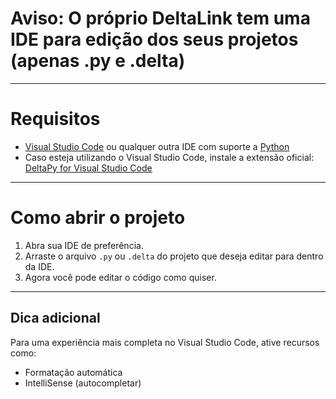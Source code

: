 # Aviso: O próprio DeltaLink tem uma IDE para edição dos seus projetos (apenas .py e .delta)
--- 

# Requisitos
- [Visual Studio Code](https://code.visualstudio.com/Download) ou qualquer outra IDE com suporte a [Python](https://www.python.org/)
- Caso esteja utilizando o Visual Studio Code, instale a extensão oficial:  
  [DeltaPy for Visual Studio Code](https://marketplace.visualstudio.com/items?itemName=ms-python.python)

---

# Como abrir o projeto

1. Abra sua IDE de preferência.
2. Arraste o arquivo `.py` ou `.delta` do projeto que deseja editar para dentro da IDE.
3. Agora você pode editar o código como quiser.

---

## Dica adicional

Para uma experiência mais completa no Visual Studio Code, ative recursos como:
- Formatação automática
- IntelliSense (autocompletar)
